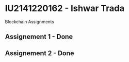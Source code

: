 # IU2141220162 - Ishwar Trada

Blockchain Assignments

## Assignement 1 - Done
## Assignement 2 - Done
